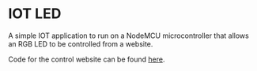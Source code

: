 # IOT LED

A simple IOT application to run on a NodeMCU microcontroller that allows an RGB LED to be controlled from a website.

Code for the control website can be found [here](https://github.com/Rayan20/IOT-Testing).
